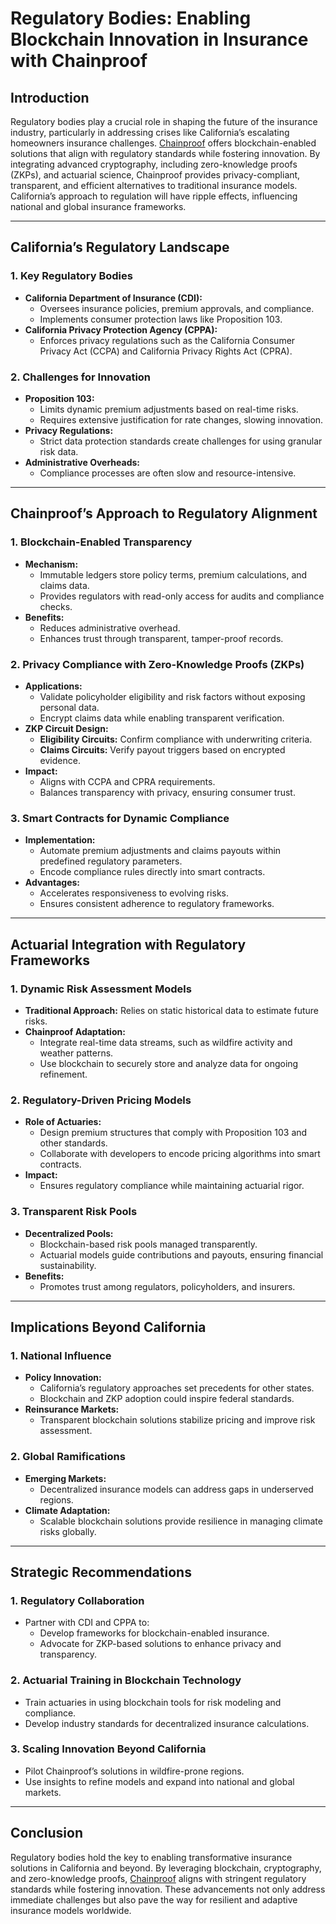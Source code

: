 # Regulatory Bodies: Enabling Blockchain Innovation in Insurance with Chainproof

## Introduction

Regulatory bodies play a crucial role in shaping the future of the insurance industry, particularly in addressing crises like California’s escalating homeowners insurance challenges. [Chainproof](../AI/CHAINPROOF.md) offers blockchain-enabled solutions that align with regulatory standards while fostering innovation. By integrating advanced cryptography, including zero-knowledge proofs (ZKPs), and actuarial science, Chainproof provides privacy-compliant, transparent, and efficient alternatives to traditional insurance models. California’s approach to regulation will have ripple effects, influencing national and global insurance frameworks.

***

## California’s Regulatory Landscape

### 1. **Key Regulatory Bodies**

* **California Department of Insurance (CDI):**
  * Oversees insurance policies, premium approvals, and compliance.
  * Implements consumer protection laws like Proposition 103.
* **California Privacy Protection Agency (CPPA):**
  * Enforces privacy regulations such as the California Consumer Privacy Act (CCPA) and California Privacy Rights Act (CPRA).

### 2. **Challenges for Innovation**

* **Proposition 103:**
  * Limits dynamic premium adjustments based on real-time risks.
  * Requires extensive justification for rate changes, slowing innovation.
* **Privacy Regulations:**
  * Strict data protection standards create challenges for using granular risk data.
* **Administrative Overheads:**
  * Compliance processes are often slow and resource-intensive.

***

## Chainproof’s Approach to Regulatory Alignment

### 1. **Blockchain-Enabled Transparency**

* **Mechanism:**
  * Immutable ledgers store policy terms, premium calculations, and claims data.
  * Provides regulators with read-only access for audits and compliance checks.
* **Benefits:**
  * Reduces administrative overhead.
  * Enhances trust through transparent, tamper-proof records.

### 2. **Privacy Compliance with Zero-Knowledge Proofs (ZKPs)**

* **Applications:**
  * Validate policyholder eligibility and risk factors without exposing personal data.
  * Encrypt claims data while enabling transparent verification.
* **ZKP Circuit Design:**
  * **Eligibility Circuits:** Confirm compliance with underwriting criteria.
  * **Claims Circuits:** Verify payout triggers based on encrypted evidence.
* **Impact:**
  * Aligns with CCPA and CPRA requirements.
  * Balances transparency with privacy, ensuring consumer trust.

### 3. **Smart Contracts for Dynamic Compliance**

* **Implementation:**
  * Automate premium adjustments and claims payouts within predefined regulatory parameters.
  * Encode compliance rules directly into smart contracts.
* **Advantages:**
  * Accelerates responsiveness to evolving risks.
  * Ensures consistent adherence to regulatory frameworks.

***

## Actuarial Integration with Regulatory Frameworks

### 1. **Dynamic Risk Assessment Models**

* **Traditional Approach:** Relies on static historical data to estimate future risks.
* **Chainproof Adaptation:**
  * Integrate real-time data streams, such as wildfire activity and weather patterns.
  * Use blockchain to securely store and analyze data for ongoing refinement.

### 2. **Regulatory-Driven Pricing Models**

* **Role of Actuaries:**
  * Design premium structures that comply with Proposition 103 and other standards.
  * Collaborate with developers to encode pricing algorithms into smart contracts.
* **Impact:**
  * Ensures regulatory compliance while maintaining actuarial rigor.

### 3. **Transparent Risk Pools**

* **Decentralized Pools:**
  * Blockchain-based risk pools managed transparently.
  * Actuarial models guide contributions and payouts, ensuring financial sustainability.
* **Benefits:**
  * Promotes trust among regulators, policyholders, and insurers.

***

## Implications Beyond California

### 1. **National Influence**

* **Policy Innovation:**
  * California’s regulatory approaches set precedents for other states.
  * Blockchain and ZKP adoption could inspire federal standards.
* **Reinsurance Markets:**
  * Transparent blockchain solutions stabilize pricing and improve risk assessment.

### 2. **Global Ramifications**

* **Emerging Markets:**
  * Decentralized insurance models can address gaps in underserved regions.
* **Climate Adaptation:**
  * Scalable blockchain solutions provide resilience in managing climate risks globally.

***

## Strategic Recommendations

### 1. **Regulatory Collaboration**

* Partner with CDI and CPPA to:
  * Develop frameworks for blockchain-enabled insurance.
  * Advocate for ZKP-based solutions to enhance privacy and transparency.

### 2. **Actuarial Training in Blockchain Technology**

* Train actuaries in using blockchain tools for risk modeling and compliance.
* Develop industry standards for decentralized insurance calculations.

### 3. **Scaling Innovation Beyond California**

* Pilot Chainproof’s solutions in wildfire-prone regions.
* Use insights to refine models and expand into national and global markets.

***

## Conclusion

Regulatory bodies hold the key to enabling transformative insurance solutions in California and beyond. By leveraging blockchain, cryptography, and zero-knowledge proofs, [Chainproof](../AI/CHAINPROOF.md) aligns with stringent regulatory standards while fostering innovation. These advancements not only address immediate challenges but also pave the way for resilient and adaptive insurance models worldwide.
